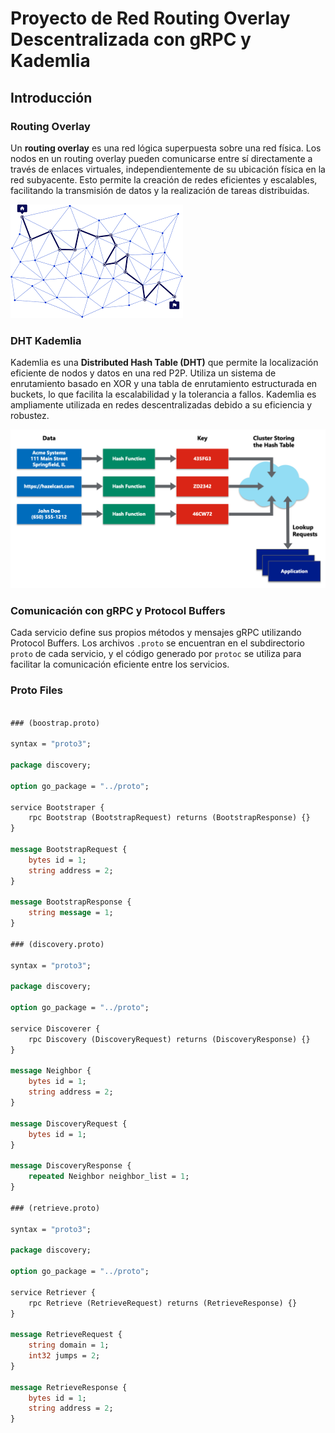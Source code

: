 # Proyecto de Red Routing Overlay Descentralizada con gRPC y Kademlia

## Introducción

### Routing Overlay
Un **routing overlay** es una red lógica superpuesta sobre una red física. Los nodos en un routing overlay pueden comunicarse entre sí directamente a través de enlaces virtuales, independientemente de su ubicación física en la red subyacente. Esto permite la creación de redes eficientes y escalables, facilitando la transmisión de datos y la realización de tareas distribuidas.

![Routing Overlay](images/overlay.png)

### DHT Kademlia
Kademlia es una **Distributed Hash Table (DHT)** que permite la localización eficiente de nodos y datos en una red P2P. Utiliza un sistema de enrutamiento basado en XOR y una tabla de enrutamiento estructurada en buckets, lo que facilita la escalabilidad y la tolerancia a fallos. Kademlia es ampliamente utilizada en redes descentralizadas debido a su eficiencia y robustez.

![Kademlia](images/dht.png)

### Comunicación con gRPC y Protocol Buffers

Cada servicio define sus propios métodos y mensajes gRPC utilizando Protocol Buffers. Los archivos `.proto` se encuentran en el subdirectorio `proto` de cada servicio, y el código generado por `protoc` se utiliza para facilitar la comunicación eficiente entre los servicios.

### Proto Files
```protobuf

### (boostrap.proto)

syntax = "proto3";

package discovery;

option go_package = "../proto";

service Bootstraper {
    rpc Bootstrap (BootstrapRequest) returns (BootstrapResponse) {}
}
  
message BootstrapRequest {
    bytes id = 1;
    string address = 2;
}

message BootstrapResponse {
    string message = 1;
}

### (discovery.proto)

syntax = "proto3";

package discovery;

option go_package = "../proto";

service Discoverer {
    rpc Discovery (DiscoveryRequest) returns (DiscoveryResponse) {}
}

message Neighbor {
    bytes id = 1;
    string address = 2;
}

message DiscoveryRequest {
    bytes id = 1;
}

message DiscoveryResponse {
    repeated Neighbor neighbor_list = 1;
}

### (retrieve.proto)

syntax = "proto3";

package discovery;

option go_package = "../proto";

service Retriever {
    rpc Retrieve (RetrieveRequest) returns (RetrieveResponse) {}
}

message RetrieveRequest {
    string domain = 1;
    int32 jumps = 2;
}

message RetrieveResponse {
    bytes id = 1;
    string address = 2;
}
